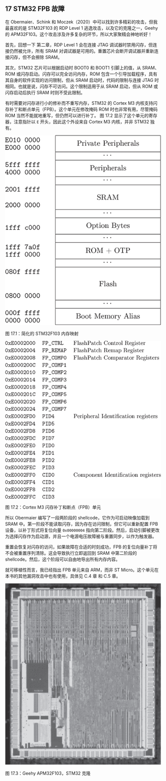 ## **17  STM32 FPB 故障**

在 Obermaier、Schink 和 Moczek（2020）中可以找到许多精彩的攻击，但我最喜欢的是 STM32F103 的 RDP Level 1 逃逸攻击，以及它的克隆之一，Geehy 的 APM32F103。这个攻击涉及许多复杂的环节，所以大家聚精会神地听好！

首先，回想一下 第二章，RDP Level 1 会在连接 JTAG 调试器时禁用闪存，但连接仍然被允许，所有 SRAM 对调试器是可用的。重置芯片会断开调试器并重新连接闪存，但不会擦除 SRAM。

其次，STM32 芯片可以根据启动时 BOOT0 和 BOOT1 引脚上的值，从 SRAM、ROM 或闪存启动。闪存可以完全访问内存，ROM 包含一个引导加载程序，具有其自身的软件实现的访问限制，但从 SRAM 启动时，代码的限制与连接 JTAG 时相同。也就是说，闪存不可访问。这个限制适用于从 SRAM 启动，但从 ROM 或闪存启动后执行 SRAM 时则不受此限制。

有时需要对闪存进行小的修补而不重写内存，STM32 的 Cortex M3 内核支持闪存补丁和断点单元（FPB）。这个单元在修改掩码 ROM 时也非常有用，尽管掩码 ROM 当然不能就地重写，但仍然可以进行补丁。 图 17.2 显示了这个单元的寄存器，注意指针以 `E` 开头，因此这个外设来自 Cortex M3 内核，并非 STM32 独有。

![Image](img/f0162-01.jpg)

图 17.1：简化的 STM32F103 内存映射

![Image](img/f0163-01.jpg)

图 17.2：Cortex M3 闪存补丁和断点（FPB）单元

所以 Obermaier 编写了一段两阶段的 shellcode，它作为可启动映像加载到 SRAM 中。第一阶段不能读取闪存，因为存在访问限制，但它可以重新配置 FPB 设备，以补丁形式将复位向量 `0x00000004` 指向第二阶段。然后，启动引脚被更改为选择闪存作为启动源，并且一个电源电压故障被与重置同步，以作为触发器。

重置会恢复对闪存的访问，如果故障在合适的时刻成功，FPB 的复位向量补丁将不会被重置序列清除。这会导致执行立即返回到 SRAM 中第二阶段的 shellcode。然后，这个阶段可以自由地导出所有内存内容。

就可移植性而言，我已经指出 FPB 单元来自 ARM，而非 ST Micro。这个单元在本书的其他漏洞攻击中也有使用，具体见 C.4 章 和 C.5 章。

![Image](img/f0165-01.jpg)

图 17.3：Geehy APM32F103，STM32 克隆

